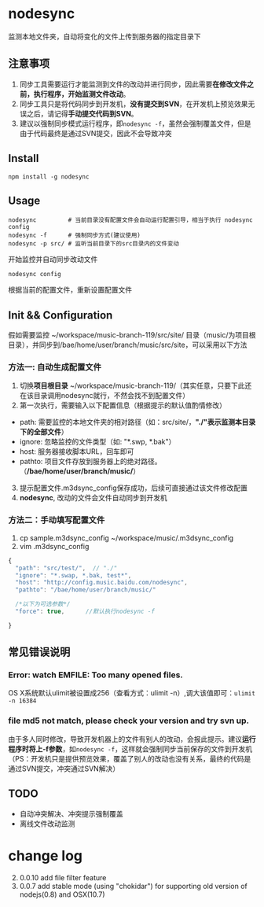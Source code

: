 # nodesync

监测本地文件夹，自动将变化的文件上传到服务器的指定目录下

## **注意事项**
1. 同步工具需要运行才能监测到文件的改动并进行同步，因此需要**在修改文件之前，执行程序，开始监测文件改动**。
2. 同步工具只是将代码同步到开发机，**没有提交到SVN**，在开发机上预览效果无误之后，请记得**手动提交代码到SVN**。
3. 建议以强制同步模式运行程序，即`nodesync -f`，虽然会强制覆盖文件，但是由于代码最终是通过SVN提交，因此不会导致冲突



## Install

```
npm install -g nodesync
```

## Usage

```
nodesync         # 当前目录没有配置文件会自动运行配置引导，相当于执行 nodesync config
nodesync -f      # 强制同步方式(建议使用)
nodesync -p src/ # 监听当前目录下的src目录内的文件变动
```
开始监控并自动同步改动文件


```
nodesync config
```
根据当前的配置文件，重新设置配置文件

## Init && Configuration

假如需要监控 ~/workspace/music-branch-119/src/site/ 目录（music/为项目根目录），并同步到/bae/home/user/branch/music/src/site，可以采用以下方法

### 方法一: 自动生成配置文件
1. 切换**项目根目录** ~/workspace/music-branch-119/（其实任意，只要下此还在该目录调用nodesync就行，不然会找不到配置文件）
2. 第一次执行，需要输入以下配置信息（根据提示的默认值酌情修改）
  + path: 需要监控的本地文件夹的相对路径（如：src/site/，**"./"表示监测本目录下的全部文件**）
  + ignore: 忽略监控的文件类型（如: "*.swp, *.bak"）
  + host: 服务器接收脚本URL，回车即可
  + pathto: 项目文件存放到服务器上的绝对路径。（**/bae/home/user/branch/music/**）
3. 提示配置文件.m3dsync_config保存成功，后续可直接通过该文件修改配置
4. **nodesync**, 改动的文件会文件自动同步到开发机

### 方法二：手动填写配置文件
1. cp sample.m3dsync_config ~/workspace/music/.m3dsync_config
2. vim .m3dsync_config

``` javascript
{
  "path": "src/test/",  // "./"
  "ignore": "*.swap, *.bak, test*",
  "host": "http://config.music.baidu.com/nodesync",
  "pathto": "/bae/home/user/branch/music/"

  /*以下为可选参数*/
  "force": true,      //默认执行nodesync -f

}
```

## 常见错误说明
### Error: watch EMFILE: Too many opened files.
OS X系统默认ulimit被设置成256（查看方式：ulimit -n）,调大该值即可：`ulimit -n 16384`

### file md5 not match, please check your version and try svn up.
由于多人同时修改，导致开发机器上的文件有别人的改动，会报此提示。建议**运行程序时将上-f参数**，如`nodesync -f`，这样就会强制同步当前保存的文件到开发机
（PS：开发机只是提供预览效果，覆盖了别人的改动也没有关系，最终的代码是通过SVN提交，冲突通过SVN解决）


## TODO
- 自动冲突解决、冲突提示强制覆盖
- 离线文件改动监测


# change log
2. 0.0.10 add file filter feature
1. 0.0.7 add stable mode (using "chokidar") for supporting old version of nodejs(0.8) and OSX(10.7)